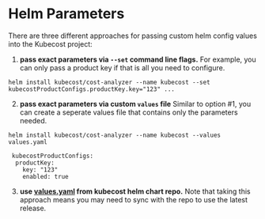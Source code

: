 Helm Parameters
===============

There are three different approaches for passing custom helm config values into the Kubecost project:  


1. **pass exact parameters via `--set` command line flags.** For example, you can only pass a product key if that is all you need to configure.

```
helm install kubecost/cost-analyzer --name kubecost --set kubecostProductConfigs.productKey.key="123" ...
```
2. **pass exact parameters via custom `values` file** Similar to option #1, you can create a seperate values file that contains only the parameters needed. 

```
helm install kubecost/cost-analyzer --name kubecost --values values.yaml
```

```
 kubecostProductConfigs:
  productKey: 
    key: "123"
    enabled: true
```

3. **use [values.yaml](https://github.com/kubecost/cost-analyzer-helm-chart/blob/master/cost-analyzer/values.yaml) from kubecost helm chart repo.** 
Note that taking this approach means you may need to sync with the repo to use the latest release. 
